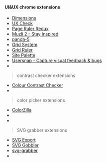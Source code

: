 #### UI&UX chrome extensions

- [Dimensions](https://chrome.google.com/webstore/detail/dimensions/baocaagndhipibgklemoalmkljaimfdj?utm_source=chrome-ntp-icon)
- [UX Check](https://chrome.google.com/webstore/detail/ux-check/giekhiebdpmljgchjojblnekkcgpdobp?utm_source=chrome-ntp-icon)
- [Page Ruler Redux](https://chrome.google.com/webstore/detail/page-ruler-redux/giejhjebcalaheckengmchjekofhhmal?utm_source=chrome-ntp-icon)
- [Muzli 2 - Stay Inspired](https://chrome.google.com/webstore/detail/muzli-2-stay-inspired/glcipcfhmopcgidicgdociohdoicpdfc?utm_source=chrome-ntp-icon)
- [panda-5](https://chrome.google.com/webstore/detail/panda-5-your-favorite-web/haafibkemckmbknhfkiiniobjpgkebko?hl=en)
- [Grid System](https://chrome.google.com/webstore/detail/grid-system/mhdiagjmgbkgeeppcohbjboloihjljho?utm_source=chrome-ntp-icon)  
- [Grid Ruler](https://chrome.google.com/webstore/detail/grid-ruler/joadogiaiabhmggdifljlpkclnpfncmj?utm_source=chrome-ntp-icon) 
- [Site Palette](https://chrome.google.com/webstore/detail/site-palette/pekhihjiehdafocefoimckjpbkegknoh?hl=en-GB)
- [Usersnap - Capture visual feedback & bugs](https://chrome.google.com/webstore/detail/usersnap-capture-visual-f/khehmhbaabkepkojebhcpjifcmojdmgd?utm_source=blog)
- []()

>contrast checker extensions

- [Colour Contrast Checker](https://chrome.google.com/webstore/detail/colour-contrast-checker/nmmjeclfkgjdomacpcflgdkgpphpmnfe)
- []()

> color picker extensions

- [ColorZilla](https://chrome.google.com/webstore/detail/colorzilla/bhlhnicpbhignbdhedgjhgdocnmhomnp?hl=en)
- []()
- []()

>SVG grabber extensions

- [SVG Export](https://chrome.google.com/webstore/detail/svg-export/naeaaedieihlkmdajjefioajbbdbdjgp?hl=en-GB)
- [SVG Gobbler](https://chrome.google.com/webstore/detail/svg-gobbler/mpbmflcodadhgafbbakjeahpandgcbch?hl=en)
- [svg-grabber](https://chrome.google.com/webstore/detail/svg-grabber-get-all-the-s/ndakggdliegnegeclmfgodmgemdokdmg?hl=en)
- []()